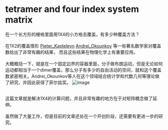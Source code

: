 # tetramer and four index system matrix
在一个长方形的栅格里面用1X4的小方格去覆盖，有多少种覆盖方法？<br/><br/>
在1X2的覆盖情形
[Pieter_Kasteleyn](https://en.wikipedia.org/wiki/Pieter_Kasteleyn)
[Andrei_Okounkov](https://en.wikipedia.org/wiki/Andrei_Okounkov)
等一些著名数学家对覆盖数给出了非常有趣的结果，
而且这些结果在物理化学上有重要应用。<br /><br/>
大概概括一下，就是在一个固定边界的容器里面，分子做布朗运动，但是无论如何运动都相当于一个dimer覆盖，那么分子有多少的自由活动的空间，就和这个覆盖数紧密相关。Andrei_Okounkov等人在这个领域结合统计学和代数几何等理论做了研究，并因此获得了菲尔兹奖。
 ![image](https://github.com/huih1984/tetramer-and-four-index-matrix/blob/master/dimer.png)
 <br/><br/>
 
这篇文章就是解决1X4的计算问题，并且非常有趣的地方在于对矩阵概念做了延伸。<br/><br/>
虽然做了大量工作，但是目前的文章还处在一个开创阶段，还需要有更进一步的研究。
